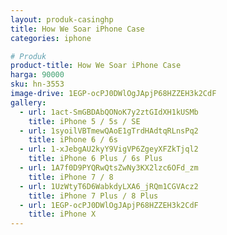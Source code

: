 ```yaml
---
layout: produk-casinghp
title: How We Soar iPhone Case
categories: iphone

# Produk
product-title: How We Soar iPhone Case
harga: 90000
sku: hn-3553
image-drive: 1EGP-ocPJ0DWlOgJApjP68HZZEH3k2CdF
gallery:
  - url: 1act-SmGBDAbQONoK7y2ztGIdXH1kUSMb
    title: iPhone 5 / 5s / SE
  - url: 1syoilVBTmewQAoE1gTrdHAdtqRLnsPq2
    title: iPhone 6 / 6s
  - url: 1-xJebgAU2kyY9VigVP6ZgeyXFZkTjql2
    title: iPhone 6 Plus / 6s Plus
  - url: 1A7f0D9PYQRwQtsZwNy3KX2lzc6OFd_zm
    title: iPhone 7 / 8
  - url: 1UzWtyT6D6WabkdyLXA6_jRQm1CGVAcz2
    title: iPhone 7 Plus / 8 Plus
  - url: 1EGP-ocPJ0DWlOgJApjP68HZZEH3k2CdF
    title: iPhone X
---
```

